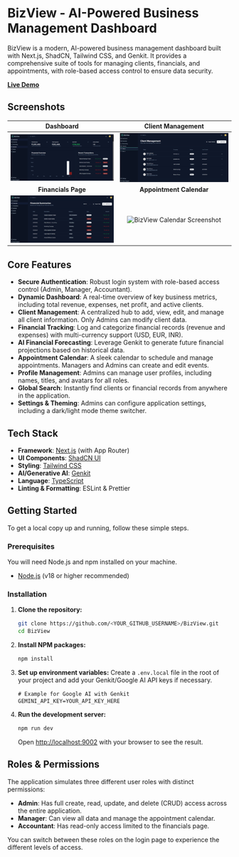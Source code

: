 # BizView - AI-Powered Business Management Dashboard

BizView is a modern, AI-powered business management dashboard built with Next.js, ShadCN, Tailwind CSS, and Genkit. It provides a comprehensive suite of tools for managing clients, financials, and appointments, with role-based access control to ensure data security.

[**Live Demo**](https://bizview.netlify.app/login)

## Screenshots

| Dashboard | Client Management |
| :---: | :---: |
| <img src="./screenshots/dashboard.png" alt="BizView Dashboard Screenshot" width="100%"> | <img src="./screenshots/client-management.png" alt="BizView Client Management Screenshot" width="100%"> |
| **Financials Page** | **Appointment Calendar** |
| <img src="./screenshots/financials.png" alt="BizView Financials Screenshot" width="100%"> | <img src="./screenshots/calendar.png" alt="BizView Calendar Screenshot" width="100%"> |

## Core Features

- **Secure Authentication**: Robust login system with role-based access control (Admin, Manager, Accountant).
- **Dynamic Dashboard**: A real-time overview of key business metrics, including total revenue, expenses, net profit, and active clients.
- **Client Management**: A centralized hub to add, view, edit, and manage all client information. Only Admins can modify client data.
- **Financial Tracking**: Log and categorize financial records (revenue and expenses) with multi-currency support (USD, EUR, INR).
- **AI Financial Forecasting**: Leverage Genkit to generate future financial projections based on historical data.
- **Appointment Calendar**: A sleek calendar to schedule and manage appointments. Managers and Admins can create and edit events.
- **Profile Management**: Admins can manage user profiles, including names, titles, and avatars for all roles.
- **Global Search**: Instantly find clients or financial records from anywhere in the application.
- **Settings & Theming**: Admins can configure application settings, including a dark/light mode theme switcher.

## Tech Stack

- **Framework**: [Next.js](https://nextjs.org/) (with App Router)
- **UI Components**: [ShadCN UI](https://ui.shadcn.com/)
- **Styling**: [Tailwind CSS](https://tailwindcss.com/)
- **AI/Generative AI**: [Genkit](https://firebase.google.com/docs/genkit)
- **Language**: [TypeScript](https://www.typescriptlang.org/)
- **Linting & Formatting**: ESLint & Prettier

## Getting Started

To get a local copy up and running, follow these simple steps.

### Prerequisites

You will need Node.js and npm installed on your machine.
- [Node.js](https://nodejs.org/) (v18 or higher recommended)

### Installation

1. **Clone the repository:**
   ```sh
   git clone https://github.com/<YOUR_GITHUB_USERNAME>/BizView.git
   cd BizView
   ```

2. **Install NPM packages:**
   ```sh
   npm install
   ```

3. **Set up environment variables:**
   Create a `.env.local` file in the root of your project and add your Genkit/Google AI API keys if necessary.
   ```
   # Example for Google AI with Genkit
   GEMINI_API_KEY=YOUR_API_KEY_HERE
   ```

4. **Run the development server:**
   ```sh
   npm run dev
   ```
   Open [http://localhost:9002](http://localhost:9002) with your browser to see the result.

## Roles & Permissions

The application simulates three different user roles with distinct permissions:

- **Admin**: Has full create, read, update, and delete (CRUD) access across the entire application.
- **Manager**: Can view all data and manage the appointment calendar.
- **Accountant**: Has read-only access limited to the financials page.

You can switch between these roles on the login page to experience the different levels of access.
